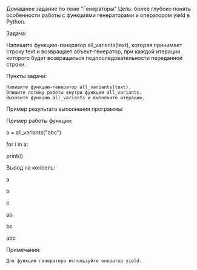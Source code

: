 Домашнее задание по теме "Генераторы"
Цель: более глубоко понять особенности работы с функциями генераторами и оператором yield в Python.

Задача:

Напишите функцию-генератор all_variants(text), которая принимает строку text и возвращает объект-генератор, при каждой итерации которого будет возвращаться подпоследовательности переданной строки.

Пункты задачи:

    Напишите функцию-генератор all_variants(text).
    Опишите логику работы внутри функции all_variants.
    Вызовите функцию all_variants и выполните итерации.

Пример результата выполнения программы:

Пример работы функции:

a = all_variants("abc")

for i in a:

print(i)

Вывод на консоль:

a

b

c

ab

bc

abc


Примечания:

    Для функции генератора используйте оператор yield.
